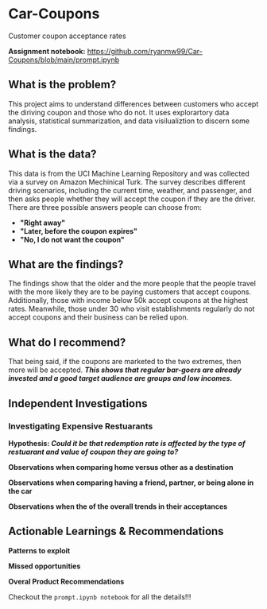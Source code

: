 # Car-Coupons
Customer coupon acceptance rates

**Assignment notebook:** [https://github.com/ryanmw99/Car-Coupons/blob/main/prompt.ipynb ](https://github.com/ryanmw99/Car-Coupons/blob/main/prompt.ipynb)

## What is the problem?
This project aims to understand differences between customers who accept the diriving coupon and those who do not. 
It uses explorartory data analysis, statistical summarization, and data visilualiztion to discern some findings. 

## What is the data?
This data is from the UCI Machine Learning Repository and was collected via a survey on Amazon Mechinical Turk. The survey describes different driving scenarios, including the current time, weather, and passenger, and then asks people whether they will accept the coupon if they are the driver. There are three possible answers people can choose from:

- **"Right away"**
- **"Later, before the coupon expires"**
- **"No, I do not want the coupon"**


## What are the findings?
The findings show that the older and the more people that the people travel with the more likely they are to be paying customers that accept coupons. Additionally, those with income below 50k accept coupons at the highest rates. Meanwhile, those under 30 who visit establishments regularly do not accept coupons and their business can be relied upon. 
## What do I recommend?
That being said, if the coupons are marketed to the two extremes, then more will be accepted.
_**This shows that regular bar-goers are already invested and a good target audience are groups and low incomes.**_

## Independent Investigations

### Investigating Expensive Restuarants
**Hypothesis: _Could it be that redemption rate is affected by the type of restuarant and value of coupon they are going to?_**



**Observations when comparing home versus other as a destination**



**Observations when comparing having a friend, partner, or being alone in the car**



**Observations when the of the overall trends in their acceptances**



## Actionable Learnings & Recommendations

**Patterns to exploit**


**Missed opportunities**

**Overal Product Recommendations**

Checkout the ```prompt.ipynb notebook``` for all the details!!!

